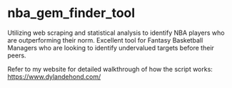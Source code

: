 # nba_gem_finder_tool
Utilizing web scraping and statistical analysis to identify NBA players who are outperforming their norm. Excellent tool for Fantasy Basketball Managers who are looking to identify undervalued targets before their peers.

Refer to my website for detailed walkthrough of how the script works: https://www.dylandehond.com/
